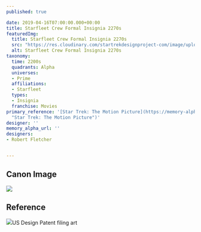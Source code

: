 ```yaml
---
published: true

date: 2019-04-16T07:00:00.000+00:00
title: Starfleet Crew Formal Insignia 2270s
featuredImg:
  title: Starfleet Crew Formal Insignia 2270s
  src: "https://res.cloudinary.com/startrekdesignproject-com/image/upload/v1563048790/StarfleetCrew_Formal_2270s.png"
  alt: Starfleet Crew Formal Insignia 2270s
taxonomy:
  time: 2200s
  quadrants: Alpha
  universes:
  - Prime
  affiliations:
  - Starfleet
  types:
  - Insignia
  franchise: Movies
primary_reference: '[Star Trek: The Motion Picture](https://memory-alpha.fandom.com/wiki/Star_Trek:_The_Motion_Picture
  "Star Trek: The Motion Picture")'
designer: ''
memory_alpha_url: ''
designers:
- Robert Fletcher


---
```

## Canon Image

![](https://res.cloudinary.com/startrekdesignproject-com/image/upload/v1555442459/StarfleetCrewFormal2270s1.jpg)

## Reference


![](https://res.cloudinary.com/startrekdesignproject-com/image/upload/v1562991898/StarfleetCrew_Formal2270s_Reference.jpg)US Design Patent filing art 